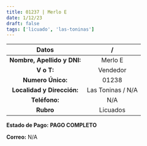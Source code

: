 ```yaml
---
title: 01237 | Merlo E
date: 1/12/23
draft: false
tags: ['licuado', 'las-toninas']
---
```


|          **Datos**          |         /         |
|:---------------------------:|:-----------------:|
| **Nombre, Apellido y DNI:** |      Merlo E      |
|          **V o T:**         |      Vendedor     |
|      **Numero Único:**      |       01238       |
|  **Localidad y Dirección:** | Las Toninas / N/A |
|        **Teléfono:**        |        N/A        |
|          **Rubro**          |      Licuados     |

**Estado de Pago:** **PAGO COMPLETO**

**Correo:** N/A
